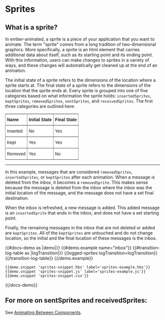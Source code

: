 # Sprites

## What is a sprite?

In ember-animated, a sprite is a piece of your application that you want to animate. The term "sprite" comes from a long tradition of two-dimensional graphics. More specifically, a sprite is an html element that carries additional data about itself, such as its starting point and its ending point. With this information, users can make changes to sprites in a variety of ways, and these changes will automatically get cleaned up at the end of an animation. 

The initial state of a sprite refers to the dimensions of the location where a sprite starts at. The final state of a sprite refers to the dimensions of the location that the sprite ends at. Every sprite is grouped into one of five categories based on what information the sprite holds: `insertedSprites`, `keptSprites`, `removedSprites`, `sentSprites`, and `receivedSprites`. The first three categories are outlined here: 


<style type="text/css">
.tg  {border-collapse:collapse;border-spacing:0;}
.tg td{font-family:Arial, sans-serif;font-size:14px;padding:10px 5px;border-style:solid;border-width:1px;overflow:hidden;word-break:normal;border-color:black;}
.tg th{font-family:Arial, sans-serif;font-size:14px;font-weight:normal;padding:10px 5px;border-style:solid;border-width:1px;overflow:hidden;word-break:normal;border-color:black;}
.tg .tg-eh2d{background-color:#ffffff;border-color:inherit;vertical-align:top}
.tg .tg-47u2{font-weight:bold;background-color:#ffffff;border-color:inherit;vertical-align:top;text-align:left}
.tg .tg-7g6k{font-weight:bold;background-color:#ffffff;border-color:inherit;text-align:center;vertical-align:top}
</style>
<table class="tg">
  <tr>
    <th class="tg-47u2">Name</th>
    <th class="tg-7g6k">Initial State</th>
    <th class="tg-47u2">Final State</th>
  </tr>
  <tr>
    <td class="tg-eh2d">Inserted</td>
    <td class="tg-eh2d">No</td>
    <td class="tg-eh2d">Yes</td>
  </tr>
  <tr>
    <td class="tg-eh2d">Kept</td>
    <td class="tg-eh2d">Yes</td>
    <td class="tg-eh2d">Yes</td>
  </tr>
  <tr>
    <td class="tg-eh2d">Removed</td>
    <td class="tg-eh2d">Yes</td>
    <td class="tg-eh2d">No</td>
  </tr>
</table>

***************



In this example, messages that are considered `removedSprites`, `insertedSprites`, or `keptSprites` after each animation. When a message is deleted from the inbox, it becomes a `removedSprite`. This makes sense because the message is deleted from the inbox where the inbox was the initial location of the message, and the message does not have a set final destination. 

When the inbox is refreshed, a new message is added. This added message is an `insertedSprite` that ends in the inbox, and does not have a set starting point. 

Finally, the remaining messages in the inbox that are not deleted or added are `keptSprites`. All of the `keptSprites` are untouched and do not change location, so the initial and the final location of these messages is the inbox.


{{#docs-demo as |demo|}}
    {{#demo.example name="inbox"}}
       {{#transition-log-table as |logTransition|}}
        {{logged-sprites logTransition=logTransition}}      
      {{/transition-log-table}}
    {{/demo.example}}

    {{demo.snippet 'sprites-snippet.hbs' label='sprites-example.hbs'}}
    {{demo.snippet 'sprites-snippet.js' label='sprites-example.js'}}
    {{demo.snippet 'sprites-snippet.css'}}
{{/docs-demo}}




## For more on sentSprites and receivedSprites:
See [Animating Between Components](../docs/between).
